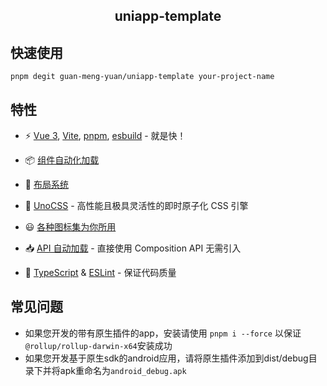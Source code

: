 <h2 style="text-align: center">
uniapp-template
</h2>

## 快速使用

```shell
pnpm degit guan-meng-yuan/uniapp-template your-project-name
```

## 特性

- ⚡️ [Vue 3](https://github.com/vuejs/core), [Vite](https://github.com/vitejs/vite), [pnpm](https://pnpm.io/), [esbuild](https://github.com/evanw/esbuild) -
就是快！

- 📦 [组件自动化加载](https://uni-helper.js.org/vite-plugin-uni-components)

- 📑 [布局系统](https://uni-helper.js.org/vite-plugin-uni-layouts)

- 🎨 [UnoCSS](https://github.com/unocss/unocss) - 高性能且极具灵活性的即时原子化 CSS 引擎

- 😃 [各种图标集为你所用](https://icon-sets.iconify.design)

- 📥 [API 自动加载](https://github.com/unplugin/unplugin-auto-import) - 直接使用 Composition API 无需引入

- 🦾 [TypeScript](https://www.typescriptlang.org/) & [ESLint](https://github.com/antfu/eslint-config) - 保证代码质量

## 常见问题

* 如果您开发的带有原生插件的app，安装请使用 `pnpm i --force` 以保证`@rollup/rollup-darwin-x64`安装成功
* 如果您开发基于原生sdk的android应用，请将原生插件添加到dist/debug目录下并将apk重命名为`android_debug.apk`